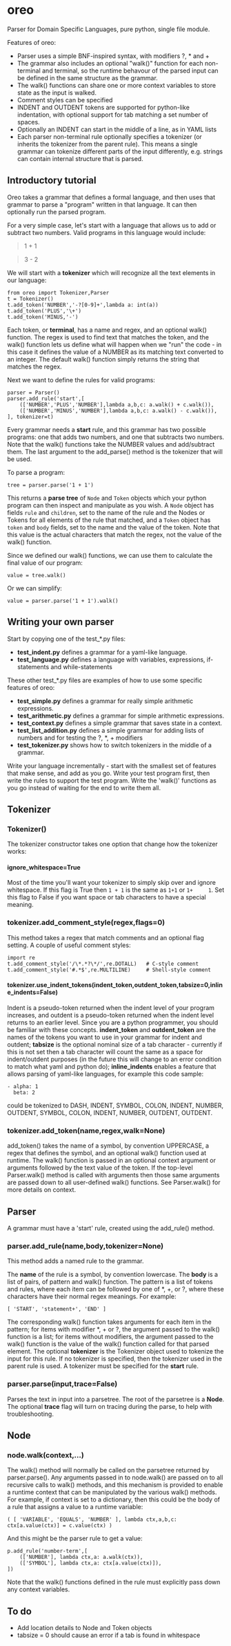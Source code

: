 # oreo

Parser for Domain Specific Languages, pure python, single file module.

Features of oreo:

- Parser uses a simple BNF-inspired syntax, with modifiers ?, * and +
- The grammar also includes an optional "walk()" function for each non-terminal and terminal, so the runtime behavour of the parsed input can be defined in the same structure as the grammar.  
- The walk() functions can share one or more context variables to store state as the input is walked.
- Comment styles can be specified
- INDENT and OUTDENT tokens are supported for python-like indentation, with optional support for tab matching a set number of spaces.
- Optionally an INDENT can start in the middle of a line, as in YAML lists
- Each parser non-terminal rule optionally specifies a tokenizer (or inherits the tokenizer from the parent rule).  This means a single grammar can tokenize different parts of the input differently, e.g. strings can contain internal structure that is parsed.

## Introductory tutorial

Oreo takes a grammar that defines a formal language, and then uses that grammar to parse a "program" written in that language.  It can then optionally run the parsed program.

For a very simple case, let's start with a language that allows us to add or subtract two numbers.  Valid programs in this language would include:
> 1 + 1

> 3 - 2

We will start with a **tokenizer** which will recognize all the text elements in our language:
```
from oreo import Tokenizer,Parser
t = Tokenizer()
t.add_token('NUMBER','-?[0-9]+',lambda a: int(a))
t.add_token('PLUS','\+')
t.add_token('MINUS,'-')
```

Each token, or **terminal**, has a name and regex, and an optional walk() function.  The regex is used to find text that matches the token, and the walk() function lets us define what will happen when we "run" the code - in this case it defines the value of a NUMBER as its matching text converted to an integer.  The default walk() function simply returns the string that matches the regex.

Next we want to define the rules for valid programs:
```
parser = Parser()
parser.add_rule('start',[
    (['NUMBER','PLUS','NUMBER'],lambda a,b,c: a.walk() + c.walk()),
    (['NUMBER','MINUS','NUMBER'],lambda a,b,c: a.walk() - c.walk()),
], tokenizer=t)
```
Every grammar needs a **start** rule, and this grammar has two possible programs: one that adds two numbers, and one that subtracts two numbers.  Note that the walk() functions take the NUMBER values and add/subtract them.  The last argument to the add_parse() method is the tokenizer that will be used.

To parse a program:
```
tree = parser.parse('1 + 1')
```
This returns a **parse tree** of `Node` and `Token` objects which your python program can then inspect and manipulate as you wish.  A `Node` object has fields `rule` and `children`, set to the name of the rule and the Nodes or Tokens for all elements of the rule that matched, and a `Token` object has `token` and `body` fields, set to the name and the value of the token.  Note that this value is the actual characters that match the regex, not the value of the walk() function.

Since we defined our walk() functions, we can use them to calculate the final value of our program:
```
value = tree.walk()
```
Or we can simplify:
```
value = parser.parse('1 + 1').walk()
```

## Writing your own parser

Start by copying one of the test_*.py files:
- **test_indent.py** defines a grammar for a yaml-like language.
- **test_language.py** defines a language with variables, expressions, if-statements and while-statements

These other test_*.py files are examples of how to use some specific features of oreo:
- **test_simple.py** defines a grammar for really simple arithmetic expressions.
- **test_arithmetic.py** defines a grammar for simple arithmetic expressions.
- **test_context.py** defines a simple grammar that saves state in a context.
- **test_list_addition.py** defines a simple grammar for adding lists of numbers and for testing the ?, *, + modifiers
- **test_tokenizer.py** shows how to switch tokenizers in the middle of a grammar.

Write your language incrementally - start with the smallest set of features that make sense, and add as you go.  Write your test program first, then write the rules to support the test program.  Write the 'walk()' functions as you go instead of waiting for the end to write them all.

## Tokenizer

### Tokenizer()
The tokenizer constructor takes one option that change how the tokenizer works:
#### ignore_whitespace=True
Most of the time you'll want your tokenizer to simply skip over and ignore whitespace.  If this flag is True then `1 + 1` is the same as `1+1` or `1+     1`.  Set this flag to False if you want space or tab characters to have a special meaning.
### tokenizer.add_comment_style(regex,flags=0)
This method takes a regex that match comments and an optional flag setting.  A couple of useful comment styles:
```
import re
t.add_comment_style('/\*.*?\*/',re.DOTALL)   # C-style comment
t.add_comment_style('#.*$',re.MULTILINE)     # Shell-style comment
```
#### tokenizer.use_indent_tokens(indent_token,outdent_token,tabsize=0,inline_indents=False)
Indent is a pseudo-token returned when the indent level of your program increases, and outdent is a pseudo-token returned when the indent level returns to an earlier level.  Since you are a python programmer, you should be familiar with these concepts.
**indent_token** and **outdent_token** are the names of the tokens you want to use in your grammar for indent and outdent; **tabsize** is the optional nominal size of a tab character - currently if this is not set then a tab character will count the same as a space for indent/outdent purposes (in the future this will change to an error condition to match what yaml and python do); **inline_indents** enables a feature that allows parsing of yaml-like languages, for example this code sample:
```
- alpha: 1
  beta: 2
```
could be tokenized to DASH, INDENT, SYMBOL, COLON, INDENT, NUMBER, OUTDENT, SYMBOL, COLON, INDENT, NUMBER, OUTDENT, OUTDENT.
### tokenizer.add_token(name,regex,walk=None)
add_token() takes the name of a symbol, by convention UPPERCASE, a regex that defines the symbol, and an optional walk() function used at runtime.  The walk() function is passed in an optional context argument or arguments followed by the text value of the token.  If the top-level Parser.walk() method is called with arguments then those same arguments are passed down to all user-defined walk() functions.  See Parser.walk() for more details on context.

## Parser
A grammar must have a 'start' rule, created using the add_rule() method.
### parser.add_rule(name,body,tokenizer=None)
This method adds a named rule to the grammar.

The **name** of the rule is a symbol, by convention lowercase.
The **body** is a list of pairs, of pattern and walk() function.  The pattern is a list of tokens and rules, where each item can be followed by one of \*, +, or ?, where these characters have their normal regex meanings.  For example:
```
[ 'START', 'statement+', 'END' ]
```
The corresponding walk() function takes arguments for each item in the pattern; for items with modifier \*, \+ or \?, the argument passed to the walk() function is a list; for items without modifiers, the argument passed to the walk() function is the value of the walk() function called for that parsed element.
The optional **tokenizer** is the Tokenizer object used to tokenize the input for this rule.  If no tokenizer is specified, then the tokenizer used in the parent rule is used.  A tokenizer must be specified for the **start** rule.
### parser.parse(input,trace=False)
Parses the text in input into a parsetree.  The root of the parsetree is a **Node**.  The optional **trace** flag will turn on tracing during the parse, to help with troubleshooting.
## Node
### node.walk(context,...)
The walk() method will normally be called on the parsetree returned by parser.parse().  Any arguments passed in to node.walk() are passed on to all recursive calls to walk() methods, and this mechanism is provided to enable a runtime context that can be manipulated by the various walk() methods.  For example, if context is set to a dictionary, then this could be the body of a rule that assigns a value to a runtime variable:
```
( [ 'VARIABLE', 'EQUALS', 'NUMBER' ], lambda ctx,a,b,c: ctx[a.value(ctx)] = c.value(ctx) )
```
And this might be the parser rule to get a value:
```
p.add_rule('number-term',[
    (['NUMBER'], lambda ctx,a: a.walk(ctx)),
    (['SYMBOL'], lambda ctx,a: ctx[a.value(ctx)]),
])
```
Note that the walk() functions defined in the rule must explicitly pass down any context variables.
## To do
- Add location details to Node and Token objects
- tabsize = 0 should cause an error if a tab is found in whitespace
